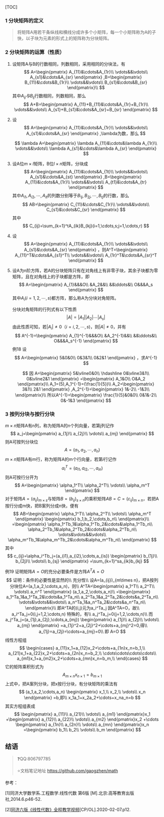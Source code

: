[TOC]

### 1 分块矩阵的定义

> 将矩阵A用若干条纵线和横线分成许多个小矩阵，每一个小矩阵称为A的子快，以子块为元素的形式上的矩阵称为分块矩阵。

### 2 分块矩阵的运算（性质）

1. 设矩阵A与B的行数相同，列数相同，采用相同的分块法，有
   $$
   A=\begin{pmatrix}
   A_{11}&\cdots&A_{1r}\\
   \vdots&&\vdots\\
   A_{s1}&\cdots&A_{sr}
   \end{pmatrix}
   ,B=\begin{pmatrix}
   B_{11}&\cdots&B_{1r}\\
   \vdots&&\vdots\\
   B_{s1}&\cdots&B_{sr}
   \end{pmatrix}\\
   $$
   其中$A_{ij}与B_{ij}$行数相同，列数相同，那么
   $$
   A+B=\begin{pmatrix}
   A_{11}+B_{11}&\cdots&A_{1r}+B_{1r}\\
   \vdots&&\vdots\\
   A_{s1}+B_{s1}&\cdots&A_{sr}+B_{sr}
   \end{pmatrix}
   $$

2. 设
   $$
   A=\begin{pmatrix}
   A_{11}&\cdots&A_{1r}\\
   \vdots&&\vdots\\
   A_{s1}&\cdots&A_{sr}
   \end{pmatrix}
   ,\lambda为数，那么
   $$

   $$
   \lambda A=\begin{pmatrix}
   \lambda A_{11}&\cdots&\lambda A_{1r}\\
   \vdots&&\vdots\\
   \lambda A_{s1}&\cdots&\lambda A_{sr}
   \end{pmatrix}
   $$

3. 设A位$m\times l$矩阵，B位$l\times n$矩阵，分块成
   $$
   A=\begin{pmatrix}
   A_{11}&\cdots&A_{1t}\\
   \vdots&&\vdots\\
   A_{s1}&\cdots&A_{st}
   \end{pmatrix}
   ,B=\begin{pmatrix}
   A_{11}&\cdots&A_{1r}\\
   \vdots&&\vdots\\
   A_{t1}&\cdots&A_{tr}
   \end{pmatrix}
   $$
   其中$A_{i1},A_{i2},\cdots,A_{it}$的列数分别等于$B_{1j},B_{2j},\cdots,B_{tj}$的行数，那么
   $$
   AB=\begin{pmatrix}
   C_{11}&\cdots&C_{1r}\\
   \vdots&&\vdots\\
   C_{s1}&\cdots&C_{sr}
   \end{pmatrix}
   $$
   其中
   $$
   C_{ij}=\sum_{k=1}^tA_{ik}B_{kj}(i=1,\cdots,s;j=1,\cdots,r)
   $$

4. 设
   $$
   A=\begin{pmatrix}
   A_{11}&\cdots&A_{1r}\\
   \vdots&&\vdots\\
   A_{s1}&\cdots&A_{sr}
   \end{pmatrix}
   ，则A^T=\begin{pmatrix}
   A_{11}^T&\cdots&A_{s1}^T\\
   \vdots&&\vdots\\
   A_{1r}^T&\cdots&A_{sr}^T
   \end{pmatrix}
   $$

5. 设A为n阶方阵，若A的分块矩阵只有在对角线上有非零子块，其余子块都为零矩阵，且在对角线上的子块都是方阵，即
   $$
   A=\begin{pmatrix}
   A_{1}&&&O\\
   &A_2&&\\
   &&\ddots&\\
   O&&&A_s
   \end{pmatrix}
   $$
   其中$A_i(i=1,2,\cdots,s)$都方阵，那么称A为分块对角矩阵。

   分块对角矩阵的行列式有以下性质
   $$
   |A|=|A_1||A_2|\cdots |A_s|
   $$
   由此性质可知，若$|A_i|\not=0（i=i,2,\cdots,s)$，则$|A|\not=0$，并有
   $$
   A^{-1}=\begin{pmatrix}
   A_{1}^{-1}&&&O\\
   &A_2^{-1}&&\\
   &&\ddots&\\
   O&&&A_s^{-1}
   \end{pmatrix}
   $$
   例18 设
   $$
   A=\begin{pmatrix}
   5&0&0\\
   0&3&1\\
   0&2&1
   \end{pmatrix}
   ，求A^{-1}
   $$
   
   $$
   因 A=\begin{pmatrix}
   5&\vline0&0\\
   \hdashline
   0&\vline3&1\\
   0&\vline2&1
   \end{pmatrix}
   =\begin{pmatrix}
   A_1&O\\
   O&A_2
   \end{pmatrix}\\
   A_1=(5),A_1^{-1}=(\frac{1}{5})\\
   A_2=\begin{pmatrix}
   3&1\\
   2&1
   \end{pmatrix}
   ,A_2^{-1}=\begin{pmatrix}
   1&-2\\
   -1&3\\
   \end{pmatrix}\\
   所以A^{-1}=\begin{pmatrix}
   \frac{1}{5}&0&0\\
   0&1&-2\\
   0&-1&3
   \end{pmatrix}
   $$
   

### 3 按列分块与按行分块

$m\times n$矩阵A有n列，称为矩阵A的n个列向量，若第j列记作
$$
a_j=\begin{pmatrix}
a_{1j}\\
a_{2j}\\
\vdots\\
a_{mj}
\end{pmatrix}
$$
则A可按列分块位
$$
A=(a_1,a_2,\cdots,a_n)
$$
$m\times n$矩阵A有m行，称为矩阵A的m个行向量，若第$i$行记作
$$
\alpha_i^T=(a_{i1},a_{i2},\cdots,a_{in})
$$
则A可按行分开为
$$
A=\begin{pmatrix}
\alpha_1^T\\
\alpha_2^T\\
\vdots\\
\alpha_m^T
\end{pmatrix}
$$
对于矩阵$A=(a_{ij})_{m\times s}$与矩阵$B=(b_{ij})_{s\times n}$的乘积矩阵$AB=C=(c_{ij})_{m\times n}$，若把A按行分成m快，把B案列分成n快，便有
$$
AB=\begin{pmatrix}
\alpha_1^T\\
\alpha_2^T\\
\vdots\\
\alpha_m^T
\end{pmatrix}
\begin{pmatrix}
b_1,b_2,\cdots,b_n\\
\end{pmatrix}\\
=\begin{pmatrix}
\alpha_1^Tb_1&\alpha_1^Tb_2&\cdots&\alpha_1^Tb_n\\
\alpha_2^Tb_1&\alpha_2^Tb_2&\cdots&\alpha_2^Tb_n\\
\vdots&\vdots&&\vdots\\
\alpha_m^Tb_1&\alpha_m^Tb_2&\cdots&\alpha_m^Tb_n\\
\end{pmatrix}
$$
其中
$$
c_{ij}=\alpha_i^Tb_j=(a_{i1},a_{i2},\cdots,a_{is})
\begin{pmatrix}
b_{1j}\\
b_{2j}\\
\vdots\\
b_{sj}
\end{pmatrix}
=\sum_{k=1}^sa_{ik}b_{kj}
$$


例19 证明矩阵$A=O$的充分必要条件是方阵$A^TA=O$
$$
证明：条件的必要性是显然的\\
充分性\\
设A=(a_{ij})_{m\times n}，把A按列分块位A=(a_1,a_2,\cdots,a_n)，则\\
A^TA=\begin{pmatrix}
a_1^T\\
a_2^T\\
\vdots\\
a_n^T
\end{pmatrix}
(a_1,a_2,\cdots,a_n)\\
=\begin{pmatrix}
a_1^Ta_1&a_1^Ta_2&\cdots&a_1^Ta_n\\
a_2^Ta_1&a_2^Ta_2&\cdots&a_2^Ta_n\\
\vdots&\vdots&&\vdots\\
a_n^Ta_1&a_n^Ta_2&\cdots&a_n^Ta_n\\
\end{pmatrix}\\
即A^TA的(i,j)元为a_i^Ta_j 因A^TA=O，故\\
a_i^Ta_j=0(i,j=1,2,\cdots,n)
特殊的，有\\
a_j^Ta_j=0(j=1,2,\cdots,n)\\
而
a_j^Ta_j=(a_{1j},a_{2j},\cdots,a_{mj})
\begin{pmatrix}
a_{1j}\\
a_{2j}\\
\vdots\\
a_{mj}
\end{pmatrix}
=a_{1j}^2+a_{2j}^2+\cdots+a_{mj}^2=0,得\\
a_{1j}=a_{2j}=\cdots=a_{mj}=0\\
即 A=O
$$
线性方程组
$$
\begin{cases}
a_{11}x_1+a_{12}x_2+\cdots+a_{1n}x_n=b_1,\\
a_{21}x_1+a_{22}x_2+\cdots+a_{2n}x_n=b_2,\\
\cdots\cdots\cdots\cdots\\
a_{m1}x_1+a_{m2}x_2+\cdots+a_{mn}x_n=b_m,\\
\end{cases}
$$
它的矩阵乘积形式为
$$
A_{m\times n}x_{n\times 1}=b_{m\times 1}
$$
上式中，把A案列分块，把x按行分块，有分块矩阵的乘法有
$$
(a_1,a_2,\cdots,a_n)
\begin{pmatrix}
x_1,\\
x_2,\\
\vdots\\
x_n
\end{pmatrix}
=b,即\\
x_1a_1+x_2a_2+\cdots+x_na_n=b
$$
其实方程组表成
$$
\begin{pmatrix}
a_{11}\\
a_{21}\\
\vdots\\
a_{m1}
\end{pmatrix}x_1
+\begin{pmatrix}
a_{12}\\
a_{22}\\
\vdots\\
a_{m2}
\end{pmatrix}x_2
+\cdots
\begin{pmatrix}
a_{1n}\\
a_{2n}\\
\vdots\\
a_{mn}
\end{pmatrix}x_n
=\begin{pmatrix}
b_1\\
b_2\\
\vdots\\
b_m
\end{pmatrix}
$$


## 结语

> :question:QQ:806797785
>
> :star:文档笔记地址 <https://github.com/gaogzhen/math>

参考：

[1]同济大学数学系.工程数学.线性代数 第6版 [M].北京:高等教育出版社,2014.6.p46-52.

[2]<a href="https://www.bilibili.com/video/BV1864y1T7Ks">同济六版《线性代数》全程教学视频</a>[CP/OL].2020-02-07.p12.

